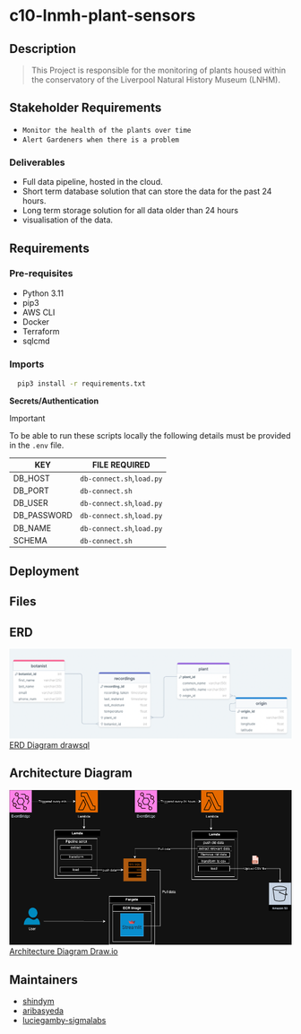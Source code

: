 # c10-lnmh-plant-sensors
## Description
>This Project is responsible for the monitoring of plants housed within the conservatory of the Liverpool Natural History Museum (LNHM).

## Stakeholder Requirements
- `Monitor the health of the plants over time`
- `Alert Gardeners when there is a problem`

### Deliverables
- Full data pipeline, hosted in the cloud.
- Short term database solution that can store the data for the past 24 hours.
- Long term storage solution for all data older than 24 hours
- visualisation of the data.

## Requirements

### Pre-requisites
- Python 3.11
- pip3
- AWS CLI
- Docker
- Terraform
- sqlcmd
### Imports
 ```sh
   pip3 install -r requirements.txt
   ```

**Secrets/Authentication**
> [!IMPORTANT]  
> To be able to run these scripts locally the following details must be provided in the `.env` file.

| KEY |FILE REQUIRED|
| -------- | --------|
|DB_HOST|`db-connect.sh`,`load.py`|
|DB_PORT|`db-connect.sh`|
|DB_USER|`db-connect.sh`,`load.py`|
|DB_PASSWORD|`db-connect.sh`,`load.py`|
|DB_NAME|`db-connect.sh`,`load.py`|
|SCHEMA|`db-connect.sh`|

## Deployment

## Files

## ERD
![ERD diagram](plant-sensor-erd.png)
[ERD Diagram drawsql](https://drawsql.app/teams/shindy/diagrams/plant-sensors)
## Architecture Diagram 
![Architecture diagram](plant-sensor.drawio.png)
[Architecture Diagram Draw.io](https://drive.google.com/file/d/1Nsyt_0f5EQxFlBw96zSqF63O9sbwYiOd/view?usp=sharing)

## Maintainers
* [shindym](https://github.com/shindym)
* [aribasyeda](https://github.com/aribasyeda)
* [luciegamby-sigmalabs](https://github.com/luciegamby-sigmalabs)

